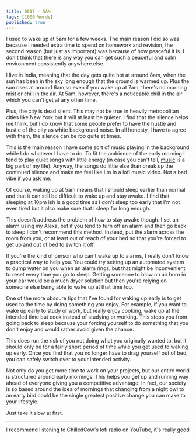 ```yaml
---
title: 0017 - 5AM
tags: [1000 Words]
published: true
---
```


I used to wake up at 5am for a few weeks. The main reason I did so was because I needed extra time to spend on homework and revision, the second reason (but just as important) was because of how peaceful it is. I don't think that there is any way you can get such a peaceful and calm environment consistently anywhere else.

I live in India, meaning that the day gets quite hot at around 8am, when the sun has been in the sky long enough that the ground is warmed up. Plus the sun rises at around 6am so even if you wake up at 7am, there's no morning mist or chill in the air. At 5am, however, there's a noticeable chill in the air which you can't get at any other time.

Plus, the city is dead silent. This  may not be true in heavily metropolitan cities like New York but it will at least be quieter. I find that the silence helps me think, but I do know that some people prefer to have the hustle and bustle of the city as white background noise. In all honesty, I have to agree with them, the silence can be _too_ quite at times.

This is the main reason I have some sort of music playing in the background while I do whatever I have to do. To fit the ambience of the early morning I tend to play quiet songs with little energy (in case you can't tell, [music](https://notes.manassadasivuni.com/0008-music/) is a big part of my life). Anyway, the songs do little else than break up the continued silence and make me feel like I'm in a lofi music video. Not a bad vibe if you ask me.

Of course, waking up at 5am means that I should sleep earlier than normal and that it can still be difficult to wake up and stay awake. I find that sleeping at 10pm ish is a good time as I don't sleep too early that I'm not even tired but it also make sure that I sleep for long enough.

This doesn't address the problem of how to stay awake though. I set an alarm using my Alexa, but if you tend to turn off an alarm and then go back to sleep I don't recommend this method. Instead, put the alarm across the room from you, or at least out of reach of your bed so that you're forced to get up and out of bed to switch it off.

If you're the kind of person who can't wake up to alarms, I really don't know a practical way to help you. You could try setting up an automated system to dump water on you when an alarm rings, but that might be inconvenient to reset every time you go to sleep. Getting someone to blow an air horn in your ear would be a much dryer solution but then you're relying on someone else being able to wake up at that time too.

One of the more obscure tips that I've found for waking up early is to get used to the time by doing something you enjoy. For example, if you want to wake up early to study or work, but really enjoy cooking, wake up at the intended time but cook instead of studying or working. This stops you from going back to sleep because your forcing yourself to do something that you don't enjoy and would rather avoid given the chance.

This does run the risk of you not doing what you originally wanted to, but it should only be for a fairly short period of time while you get used to waking up early. Once you find that you no longer have to drag yourself out of bed, you can safely switch over to your intended activity.

Not only do you get more time to work on your projects, but our entire world is structured around early mornings. This helps you get up and running way ahead of everyone giving you a competitive advantage. In fact, our society is so based around the idea of mornings that changing from a night owl to an early bird could be the single greatest positive change you can make to your lifestyle.

Just take it slow at first.

---

I recommend listening to ChilledCow's lofi radio on YouTube, it's really good

<script async data-uid="d1d24df4c1" src="https://fantastic-artist-4905.ck.page/d1d24df4c1/index.js"></script>